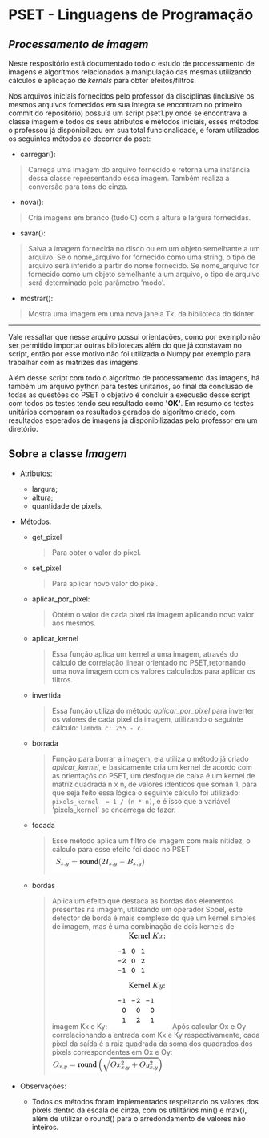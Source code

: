 # **PSET - Linguagens de Programação**
## *Processamento de imagem*

Neste respositório está documentado todo o estudo de processamento de imagens e algorítmos relacionados a manipulação das mesmas utilizando cálculos e aplicação de *kernels* para obter efeitos/filtros.

Nos arquivos iniciais fornecidos pelo professor da disciplinas (inclusive os mesmos arquivos fornecidos em sua integra se encontram no primeiro commit do repositório) possuía um script pset1.py onde se encontrava a classe imagem e todos os seus atributos e métodos iniciais, esses métodos o professou já disponibilizou em sua total funcionalidade, e foram utilizados os seguintes métodos ao decorrer do pset:

* carregar(): 
> Carrega uma imagem do arquivo fornecido e retorna uma instância dessa classe representando essa imagem. Também realiza a conversão para tons de cinza.

* nova():
>  Cria imagens em branco (tudo 0) com a altura e largura fornecidas.

* savar():
> Salva a imagem fornecida no disco ou em um objeto semelhante a um arquivo. Se o nome_arquivo for fornecido como uma string, o tipo de arquivo será inferido a partir do nome fornecido. Se nome_arquivo for fornecido como um objeto semelhante a um arquivo, o tipo de arquivo será determinado pelo parâmetro 'modo'.

* mostrar():
> Mostra uma imagem em uma nova janela Tk, da biblioteca do tkinter.
---

Vale ressaltar que nesse arquivo possui orientações, como por exemplo não ser permitido importar outras bibliotecas além do que já constavam no script, então por esse motivo não foi utilizada o Numpy por exemplo para trabalhar com as matrizes das imagens.

Além desse script com todo o algorítmo de processamento das imagens, há também um arquivo python para testes unitários, ao final da conclusão de todas as questões do PSET o objetivo é concluir a execusão desse script com todos os testes tendo seu resultado como **'OK'**. Em resumo os testes unitários comparam os resultados gerados do algorítmo criado, com resultados esperados de imagens já disponibilizadas pelo professor em um diretório.

## Sobre a classe *Imagem*

* Atributos:
    - largura;
    - altura;
    - quantidade de pixels.

* Métodos:
    - get_pixel
        > Para obter o valor do pixel.
    
    - set_pixel
        > Para aplicar novo valor do pixel.

    - aplicar_por_pixel:
        > Obtém o valor de cada pixel da imagem aplicando novo valor aos mesmos.
    
    - aplicar_kernel
        > Essa função aplica um kernel a uma imagem, através do cálculo de correlação linear orientado no PSET,retornando uma nova imagem com os valores calculados para apllicar os filtros.

    - invertida
        > Essa função utiliza do método *aplicar_por_pixel* para inverter os valores de cada pixel da imagem, utilizando o seguinte cálculo: `lambda c: 255 - c`.

    - borrada
        > Função para borrar a imagem, ela utiliza o método já criado *aplicar_kernel*, e basicamente cria um kernel de acordo com as orientaçõs do PSET, um desfoque de caixa é um kernel de matriz quadrada n x n, de valores identicos que soman 1, para que seja feito essa lógica o seguinte cálculo foi utilizado: `pixels_kernel  = 1 / (n * n)`, e é isso que a variável 'pixels_kernel' se encarrega de fazer.

    - focada
        > Esse método aplica um filtro de imagem com mais nitidez, o cálculo para esse efeito foi dado no PSET ![alt text](md-images/nitidez.png)

    - bordas
        > Aplica um efeito que destaca as bordas dos elementos presentes na imagem, utilizando um operador Sobel, este detector de borda é mais complexo do que um kernel simples de imagem, mas é uma combinação de dois kernels de imagem Kx e Ky: 
        > ![alt text](md-images/kernels-sobel.png) 
        >Após calcular Ox e Oy correlacionando a entrada com Kx e Ky respectivamente, cada pixel da saída é a raiz quadrada da soma dos quadrados dos pixels correspondentes em Ox e Oy:
        > ![alt text](md-images/calc-sobel.png)

* Observações:
    - Todos os métodos foram implementados respeitando os valores dos pixels dentro da escala de cinza, com os utilitários min() e max(), além de utilizar o round() para o arredondamento de valores não inteiros.
        

